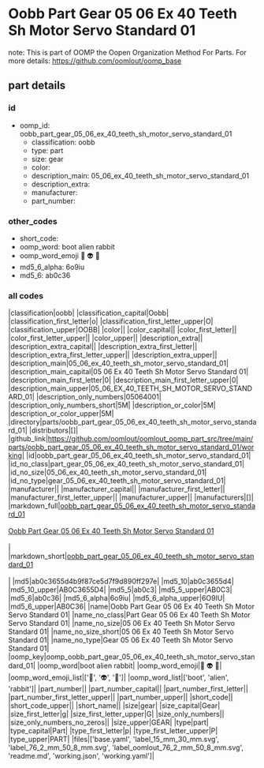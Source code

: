 # Oobb Part Gear 05 06 Ex 40 Teeth Sh Motor Servo Standard 01  

note: This is part of OOMP the Oopen Organization Method For Parts. For more details: https://github.com/oomlout/oomp_base

##  part details





### id
* oomp_id: oobb_part_gear_05_06_ex_40_teeth_sh_motor_servo_standard_01
  * classification: oobb
  * type: part
  * size: gear
  * color: 
  * description_main: 05_06_ex_40_teeth_sh_motor_servo_standard_01
  * description_extra: 
  * manufacturer: 
  * part_number: 

### other_codes
* short_code: 
* oomp_word: boot alien rabbit
* oomp_word_emoji :boot: :alien: :rabbit:
* md5_6_alpha: 6o9iu
* md5_6: ab0c36

### all codes 
|classification|oobb|
|classification_capital|Oobb|
|classification_first_letter|o|
|classification_first_letter_upper|O|
|classification_upper|OOBB|
|color||
|color_capital||
|color_first_letter||
|color_first_letter_upper||
|color_upper||
|description_extra||
|description_extra_capital||
|description_extra_first_letter||
|description_extra_first_letter_upper||
|description_extra_upper||
|description_main|05_06_ex_40_teeth_sh_motor_servo_standard_01|
|description_main_capital|05 06 Ex 40 Teeth Sh Motor Servo Standard 01|
|description_main_first_letter|0|
|description_main_first_letter_upper|0|
|description_main_upper|05_06_EX_40_TEETH_SH_MOTOR_SERVO_STANDARD_01|
|description_only_numbers|05064001|
|description_only_numbers_short|5M|
|description_or_color|5M|
|description_or_color_upper|5M|
|directory|parts/oobb_part_gear_05_06_ex_40_teeth_sh_motor_servo_standard_01|
|distributors|[]|
|github_link|https://github.com/oomlout/oomlout_oomp_part_src/tree/main/parts/oobb_part_gear_05_06_ex_40_teeth_sh_motor_servo_standard_01/working|
|id|oobb_part_gear_05_06_ex_40_teeth_sh_motor_servo_standard_01|
|id_no_class|part_gear_05_06_ex_40_teeth_sh_motor_servo_standard_01|
|id_no_size|05_06_ex_40_teeth_sh_motor_servo_standard_01|
|id_no_type|gear_05_06_ex_40_teeth_sh_motor_servo_standard_01|
|manufacturer||
|manufacturer_capital||
|manufacturer_first_letter||
|manufacturer_first_letter_upper||
|manufacturer_upper||
|manufacturers|[]|
|markdown_full|[oobb_part_gear_05_06_ex_40_teeth_sh_motor_servo_standard_01](https://github.com/oomlout/oomlout_oomp_part_src/tree/main/parts/oobb_part_gear_05_06_ex_40_teeth_sh_motor_servo_standard_01/working)<br>[](https://github.com/oomlout/oomlout_oomp_part_src/tree/main/parts/oobb_part_gear_05_06_ex_40_teeth_sh_motor_servo_standard_01/working)<br>[Oobb Part Gear 05 06 Ex 40 Teeth Sh Motor Servo Standard 01](https://github.com/oomlout/oomlout_oomp_part_src/tree/main/parts/oobb_part_gear_05_06_ex_40_teeth_sh_motor_servo_standard_01/working)<br><br>|
|markdown_short|[oobb_part_gear_05_06_ex_40_teeth_sh_motor_servo_standard_01](https://github.com/oomlout/oomlout_oomp_part_src/tree/main/parts/oobb_part_gear_05_06_ex_40_teeth_sh_motor_servo_standard_01/working)<br><br>|
|md5|ab0c3655d4b9f87ce5d7f9d890ff297e|
|md5_10|ab0c3655d4|
|md5_10_upper|AB0C3655D4|
|md5_5|ab0c3|
|md5_5_upper|AB0C3|
|md5_6|ab0c36|
|md5_6_alpha|6o9iu|
|md5_6_alpha_upper|6O9IU|
|md5_6_upper|AB0C36|
|name|Oobb Part Gear 05 06 Ex 40 Teeth Sh Motor Servo Standard 01|
|name_no_class|Part Gear 05 06 Ex 40 Teeth Sh Motor Servo Standard 01|
|name_no_size|05 06 Ex 40 Teeth Sh Motor Servo Standard 01|
|name_no_size_short|05 06 Ex 40 Teeth Sh Motor Servo Standard 01|
|name_no_type|Gear 05 06 Ex 40 Teeth Sh Motor Servo Standard 01|
|oomp_key|oomp_oobb_part_gear_05_06_ex_40_teeth_sh_motor_servo_standard_01|
|oomp_word|boot alien rabbit|
|oomp_word_emoji|:boot: :alien: :rabbit:|
|oomp_word_emoji_list|[':boot:', ':alien:', ':rabbit:']|
|oomp_word_list|['boot', 'alien', 'rabbit']|
|part_number||
|part_number_capital||
|part_number_first_letter||
|part_number_first_letter_upper||
|part_number_upper||
|short_code||
|short_code_upper||
|short_name||
|size|gear|
|size_capital|Gear|
|size_first_letter|g|
|size_first_letter_upper|G|
|size_only_numbers||
|size_only_numbers_no_zeros||
|size_upper|GEAR|
|type|part|
|type_capital|Part|
|type_first_letter|p|
|type_first_letter_upper|P|
|type_upper|PART|
|files|['base.yaml', 'label_15_mm_30_mm.svg', 'label_76_2_mm_50_8_mm.svg', 'label_oomlout_76_2_mm_50_8_mm.svg', 'readme.md', 'working.json', 'working.yaml']|
